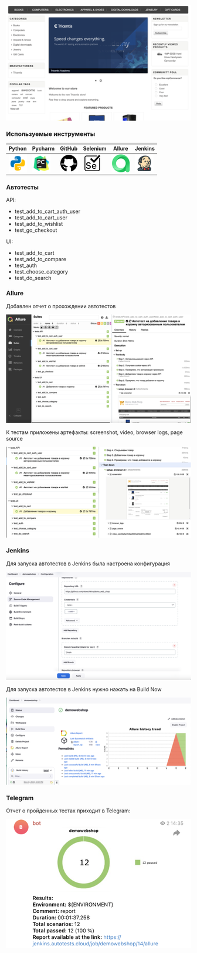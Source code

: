 
<img src="/media/demo.png">

### Используемые инструменты

| Python                                                     | Pycharm                                                     | GitHub                                                     | Selenium                                                     | Allure                                                     | Jenkins                                                     |                                                  
|:-----------------------------------------------------------|-------------------------------------------------------------|------------------------------------------------------------|--------------------------------------------------------------|------------------------------------------------------------|-------------------------------------------------------------|
| <img height="50" src="media/icons/python.png" width="50"/> | <img height="50" src="media/icons/pycharm.png" width="50"/> | <img height="50" src="media/icons/github.png" width="50"/>  | <img height="50" src="media/icons/selenium.png" width="50"/> | <img height="50" src="media/icons/allure.png" width="50"/> | <img height="50" src="media/icons/jenkins.png" width="50"/> | 

### Автотесты

API:
* test_add_to_cart_auth_user
* test_add_to_cart_user
* test_add_to_wishlist
* test_go_checkout

UI:
* test_add_to_cart
* test_add_to_compare
* test_auth
* test_choose_category
* test_do_search

### Allure

Добавлен отчет о прохождении автотестов

<img src="/media/allurereport.png">

К тестам приложены артефакты: screenshot, video, browser logs, page source

<img src="/media/allurereport2.png">

### Jenkins

Для запуска автотестов в Jenkins была настроена конфигурация

<img src="/media/config.png">

Для запуска автотестов в Jenkins нужно нажать на Build Now

<img src="/media/tests.png">

### Telegram

Отчет о пройденных тестах приходит в Telegram:

<img src="/media/tg.png">
